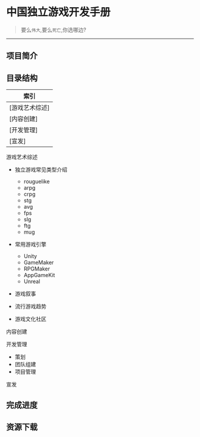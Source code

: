 # 中国独立游戏开发手册 
> 要么`伟大`,要么`死亡`,你选哪边?
------------------------------------
## 项目简介
## 目录结构
|索引|
|---|
|[游戏艺术综述]
|[内容创建]
|[开发管理]
|[宣发]

游戏艺术综述<br>
* 独立游戏常见类型介绍<br>
  * rouguelike<br>
  * arpg<br>
  * crpg<br>
  * stg<br>
  * avg<br>
  * fps<br>
  * slg<br>
  * ftg<br>
  * mug<br>
* 常用游戏引擎<br>
  * Unity<br>
  * GameMaker<br>
  * RPGMaker<br>
  * AppGameKit<br>
  * Unreal<br>
* 游戏叙事<br>

* 流行游戏趋势<br>
* 游戏文化社区<br>

内容创建

开发管理
* 策划<br>
* 团队组建<br>
* 项目管理<br>

宣发<br>
## 完成进度
## 资源下载
